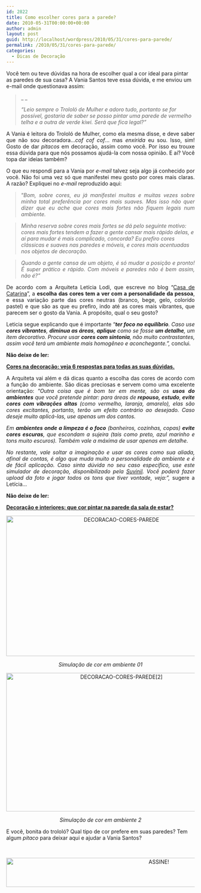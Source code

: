 ```yaml
---
id: 2822
title: Como escolher cores para a parede?
date: 2010-05-31T00:00:00+00:00
author: admin
layout: post
guid: http://localhost/wordpress/2010/05/31/cores-para-parede/
permalink: /2010/05/31/cores-para-parede/
categories:
  - Dicas de Decoração
---
```

Você tem ou teve dúvidas na hora de escolher qual a cor ideal para pintar as paredes de sua casa? A Vania Santos teve essa dúvida, e me enviou um e-mail onde questionava assim:

> _ _
> 
> _“Leio sempre o Trololó de Mulher e adoro tudo, portanto se for possível, gostaria de saber se posso pintar uma parede de vermelho telha e a outra de verde kiwi. Será que fica legal?”_

<p style="text-align: justify;">
  A Vania é leitora do Trololó de Mulher, como ela mesma disse, e deve saber que não sou decoradora…<em>cof cof cof</em>… mas <em>enxirida</em> eu sou. Isso, sim! Gosto de dar <em>pitacos</em> em decoração, assim como você. Por isso eu trouxe essa dúvida para que nós possamos ajudá-la com nossa opinião. E aí? Você topa dar ideias também?
</p>

<!--more-->

<p style="text-align: justify;">
  O que eu respondi para a Vania por <em>e-mail</em> talvez seja algo já conhecido por você. Não foi uma vez só que manifestei meu gosto por cores mais claras. A razão? Expliquei no <em>e-mail</em> reproduzido aqui:
</p>

> <p style="text-align: justify;">
>   “<em>Bom, sobre cores, eu já manifestei muitas e muitas vezes sobre minha total preferência por cores mais suaves. Mas isso não quer dizer que eu ache que cores mais fortes não fiquem legais num ambiente.</em>
> </p>

> _Minha reserva sobre cores mais fortes se dá pelo seguinte motivo: cores mais fortes tendem a fazer a gente cansar mais rápido delas, e aí para mudar é mais complicado, concorda? Eu prefiro cores clássicas e suaves nas paredes e móveis, e cores mais acentuadas nos objetos de decoração._

> <p style="text-align: justify;">
>   <em>Quando a gente cansa de um objeto, é só mudar a posição e pronto! É super prático e rápido. Com móveis e paredes não é bem assim, não é?”</em>
> </p>

<p style="text-align: justify;">
  De acordo com a Arquiteta Letícia Lodi, que escreve no blog “<a href="http://blog.casadecatarina.com.br/" target="_blank">Casa de Catarina</a>”, a <strong>escolha das cores tem a ver com a personalidade da pessoa</strong>, e essa variação parte das cores neutras (branco, bege, gelo, colorido pastel) e que são as que eu prefiro, indo até as cores mais vibrantes, que parecem ser o gosto da Vania. A propósito, qual o seu gosto?
</p>

<p style="text-align: justify;">
  Leticia segue explicando que é importante “<em><strong>ter foco no equilíbrio</strong>. Caso use <strong>cores vibrantes</strong>, <strong>diminua as áreas</strong>, <strong>aplique</strong> como se fosse <strong>um detalhe</strong>, um item decorativo. Procure usar <strong>cores com sintonia</strong>, não muito contrastantes, assim você terá um ambiente mais homogêneo e aconchegante.”, </em>conclui<em>.</em>
</p>

<p style="text-align: justify;">
  <strong>Não deixe de ler:</strong>
</p>

<p style="text-align: justify;">
  <strong><a href="http://www.trololodemulher.com.br/2014/02/13/cores-na-decoracao/" target="_blank">Cores na decoração: veja 6 respostas para todas as suas dúvidas.</a></strong>
</p>

<p style="text-align: justify;">
  A Arquiteta vai além e dá dicas quanto a escolha das cores de acordo com a função do ambiente. São dicas preciosas e servem como uma excelente orientação: “<em>Outra coisa que é bom ter em mente, são os <strong>usos do ambientes</strong> que você pretende pintar: para áreas de<strong> repouso, estudo</strong>,<strong> evite cores com vibrações altas</strong> (como vermelho, laranja, amarelo), elas são cores excitantes, portanto, terão um efeito contrário ao desejado. Caso deseje muito aplicá-las, use apenas um dos cantos. </em>
</p>

<p style="text-align: justify;">
  <em>Em <strong>ambientes onde a limpeza é o foco</strong> (banheiros, cozinhas, copas) <strong>evite cores escuras</strong>, que escondam a sujeira (tais como preto, azul marinho e tons muito escuros). Também vale a máxima de usar apenas em detalhe.</em>
</p>

<p style="text-align: justify;">
  <em>No restante, vale soltar a imaginação e usar as cores como sua aliada, afinal de contas, é algo que muda muito a personalidade do ambiente e é de fácil aplicação. Caso sinta dúvida no seu caso específico, use este simulador de decoração, disponibilizado pela </em><a href="http://www.suvinil.com.br/Simuladorv2/" target="_blank"><em>Suvinil</em></a><em>. Você poderá fazer upload da foto e jogar todos os tons que tiver vontade, veja:”,</em> sugere a Letícia&#8230;
</p>

<p style="text-align: justify;">
  <strong>Não deixe de ler:</strong>
</p>

<p style="text-align: justify;">
  <a href="http://www.trololodemulher.com.br/2010/12/27/decoracao-cor-sala-de-estar/" target="_blank"><strong>Decoração e interiores: que cor pintar na parede da sala de estar?</strong></a>
</p>

<p align="center">
  <a href="http://www.trololodemulher.com.br/blog/wp-content/uploads/2014/06/DECORACAO-CORES-PAREDE.jpg"><img class="alignnone size-full wp-image-10159" src="http://www.trololodemulher.com.br/blog/wp-content/uploads/2014/06/DECORACAO-CORES-PAREDE.jpg" alt="DECORACAO-CORES-PAREDE" width="600" height="375" /></a>
</p>

<p style="text-align: center;">
  <em>Simulação de cor em ambiente 01</em>
</p>

<p align="center">
  <a href="http://www.trololodemulher.com.br/blog/wp-content/uploads/2014/06/DECORACAO-CORES-PAREDE2.jpg"><img class="alignnone size-full wp-image-10160" src="http://www.trololodemulher.com.br/blog/wp-content/uploads/2014/06/DECORACAO-CORES-PAREDE2.jpg" alt="DECORACAO-CORES-PAREDE[2]" width="600" height="370" /></a>
</p>

<p style="text-align: center;">
  <em>Simulação de cor em ambiente 2</em>
</p>

E você, bonita do trololó? Qual tipo de cor prefere em suas paredes? Tem algum _pitaco_ para deixar aqui e ajudar a Vania Santos?

&nbsp;

<p align="center">
  <a href="http://feedburner.google.com/fb/a/mailverify?uri=blogbichafemea&loc=pt_BR" target="_blank"><img class="alignnone size-full wp-image-10439" src="http://www.trololodemulher.com.br/blog/wp-content/uploads/2014/09/ASSINE.png" alt="ASSINE!" width="800" height="78" /></a>
</p>

<p align="center">
  <p align="justify">